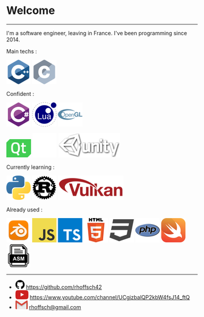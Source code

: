 # Welcome
---

I'm a software engineer, leaving in France. I've been programming since 2014.

Main techs :

![cpp](./assets/cpp/cpp_64x64.png)
![c](./assets/c/c_64x64.png)

Confident :

![csharp](./assets/csharp/csharp_64x64.png)
![lua](./assets/lua/lua_64x64.png)
![opengl](./assets/opengl/opengl_64x64.png)

![qt](./assets/qt/qt_x48.png)
![unreal](./assets/unreal-engine/unreal-engine_64x64.png)
![unity](./assets/unity/unity-full_x64.png)

Currently learning : 

![python](./assets/python/python_64x64.png)
![rust](./assets/rust/rust_64x64.png)
![vulkan](./assets/vulkan/vulkan_x64.png)

Already used :

![blender](./assets/blender/blender_64x64.png)
![javascript](./assets/javascript/javascript_64x64.png)
![typescript](./assets/typescript/typescript_64x64.png)
![html](./assets/html/html_64x64.png)
![css](./assets/css/css_64x64.png)
![php](./assets/php/php_64x64.png)
![swift](./assets/swift/swift_64x64.png)
![asm](./assets/asm/asm_64x64.png)

---

- ![github](./assets/github/github_24x24.png) <https://github.com/rhoffsch42>
- ![youtube](./assets/youtube/youtube_x24.png) <https://www.youtube.com/channel/UCgjzbalQP2kbW4fsJ14_ftQ>
- ![mail](./assets/mail/mail_32x.png) <rhoffsch@gmail.com>